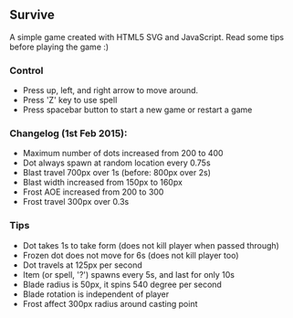 ## Survive
A simple game created with HTML5 SVG and JavaScript. Read some tips before playing the game :)

### Control
* Press up, left, and right arrow to move around.
* Press 'Z' key to use spell
* Press spacebar button to start a new game or restart a game

### Changelog (1st Feb 2015):
* Maximum number of dots increased from 200 to 400
* Dot always spawn at random location every 0.75s
* Blast travel 700px over 1s (before: 800px over 2s)
* Blast width increased from 150px to 160px
* Frost AOE increased from 200 to 300
* Frost travel 300px over 0.3s

### Tips
* Dot takes 1s to take form (does not kill player when passed through)
* Frozen dot does not move for 6s (does not kill player too)
* Dot travels at 125px per second
* Item (or spell, '?') spawns every 5s, and last for only 10s
* Blade radius is 50px, it spins 540 degree per second
* Blade rotation is independent of player
* Frost affect 300px radius around casting point
